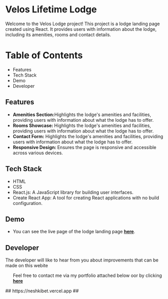 # Velos Lifetime Lodge

<p>Welcome to the Velos Lodge project! This project is a lodge landing page created using React. It provides users with information about the lodge, including its amenities, rooms and contact details.</p>

<h1>Table of Contents</h1>
<ul>
  <li>Features</li>
  <li>Tech Stack</li>
  <li>Demo</li>
  <li>Developer</li>
</ul>

<h2>Features</h2>
<ul>
  <li><b>Amenities Section:</b>Highlights the lodge's amenities and facilities, providing users with information about what the lodge has to offer.</li>
  <li><b>Rooms Showcase:  </b>Highlights the lodge's amenities and facilities, providing users with information about what the lodge has to offer.</li>
  <li><b>Contact Form:</b>  Highlights the lodge's amenities and facilities, providing users with information about what the lodge has to offer.</li>
  <li><b>Responsive Design: </b>  Ensures the page is responsive and accessible across various devices.</li>
</ul>

<h2>Tech Stack</h2>
<ul>
  <li>HTML</li>
  <li>CSS</li>
  <li>React.js: A JavaScript library for building user interfaces.</li>
  <li>Create React App: A tool for creating React applications with no build configuration.</li>
</ul>

<h2>Demo</h2>
<ul>
  <li>You can see the live page of the lodge landing page <a href='https://velos-lodge.vercel.app/' target="_blank" rel="noopener noreferrer"><b>here</b></a>.</li>
</ul>

<h2>Developer</h2>
<span>The developer will like to hear from you about improvements that can be made on this webite</span>
<ul><span>Feel free to contact me via my portfolio attached below oor by clicking <a href='https://neshkibet.vercel.app' target="_blank" rel="noopener noreferrer"><b>here</b></a></span></ul>
<p>
##
    https://neshkibet.vercel.app
##
</p>


